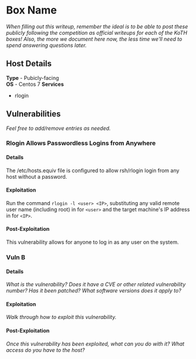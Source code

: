 # Box Name
_When filling out this writeup, remember the ideal is to be able to post these
publicly following the competition as official writeups for each of the KoTH
boxes!  Also, the more we document here now, the less time we'll need to spend
answering questions later._

## Host Details
**Type** - Pubicly-facing  
**OS** - Centos 7
**Services**
- rlogin

## Vulnerabilities
_Feel free to add/remove entries as needed._

### Rlogin Allows Passwordless Logins from Anywhere
#### Details
The /etc/hosts.equiv file is configured to allow rsh/rlogin login from any host
without a password.

#### Exploitation
Run the command `rlogin -l <user> <IP>`, substituting any valid remote user
name (including root) in for `<user>` and the target machine's IP address in
for `<IP>`.

#### Post-Exploitation
This vulnerability allows for anyone to log in as any user on the system.

### Vuln B
#### Details
_What is the vulnerability?  Does it have a CVE or other related vulnerability
number?   Has it been patched?  What software versions does it apply to?_

#### Exploitation
_Walk through how to exploit this vulnerability._

#### Post-Exploitation
_Once this vulnerability has been exploited, what can you do with it?  What
access do you have to the host?_
